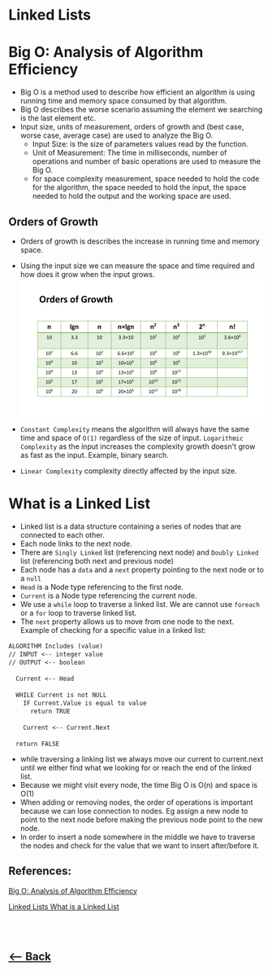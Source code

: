 # Linked Lists


# Big O: Analysis of Algorithm Efficiency
* Big O is a method used to describe how efficient an algorithm is using running time and memory space consumed by that algorithm.
* Big O describes the worse scenario assuming the element we searching is the last element etc.
* Input size, units of measurement, orders of growth and (best case, worse case, average case) are used to analyze the Big O.
    * Input Size: is the size of parameters values read by the function.
    * Unit of Measurement: The time in milliseconds, number of operations and number of basic operations are used to measure the Big O.
    * for space complexity measurement, space needed to hold the code for the algorithm, the space needed to hold the input, the space needed to hold the output and the working space are used.
     
## Orders of Growth

* Orders of growth is describes the increase in running time and memory space.
* Using the input size we can measure the space and time required and how does it grow when the input grows.
![Orders of grows](/orders-of-grows.png)

* `Constant Complexity` means the algorithm will always have the same time and space of `O(1)` regardless of the size of input.
`Logarithmic Complexity` as the input increases the complexity growth doesn't grow as fast as the input. Example, binary search.
* `Linear Complexity` complexity directly affected by the input size.

# What is a Linked List
* Linked list is a data structure containing a series of nodes that are connected to each other.
* Each node links to the next node.
* There are `Singly Linked` list (referencing next node) and `Doubly Linked` list (referencing both next and previous node)
* Each node has a `data` and a `next` property pointing to the next node or to a `null`
* `Head` is a Node type referencing to the first node.
* `Current` is a Node type referencing the current node.
* We use a `while` loop to traverse a linked list. We are cannot use `foreach` or a `for` loop to traverse linked list.
* The `next` property allows us to move from one node to the next.
Example of checking for a specific value in a linked list:
```
ALGORITHM Includes (value)
// INPUT <-- integer value
// OUTPUT <-- boolean

  Current <-- Head

  WHILE Current is not NULL
    IF Current.Value is equal to value
      return TRUE

    Current <-- Current.Next

  return FALSE
  ```
* while traversing a linking list we always move our current to current.next until we either find what we looking for or reach the end of the linked list.
* Because we might visit every node, the time Big O is O(n) and space is O(1)
* When adding or removing nodes, the order of operations is important because we can lose connection to nodes. Eg assign a new node to point to the next node before making the previous node point to the new node.
* In order to insert a node somewhere in the middle we have to traverse the nodes and check for the value that we want to insert after/before it.



## References:

[Big O: Analysis of Algorithm Efficiency](https://codefellows.github.io/common_curriculum/data_structures_and_algorithms/Code_401/class-05/resources/big_oh.html)


[Linked Lists What is a Linked List](https://codefellows.github.io/common_curriculum/data_structures_and_algorithms/Code_401/class-05/resources/singly_linked_list.html) 

 <br /> <br /> 
## [<-- Back](README.md) 
